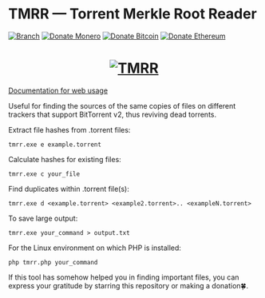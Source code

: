 # TMRR — Torrent Merkle Root Reader
[![Branch](https://img.shields.io/badge/Version-1.1.7g-green.svg)](https://github.com/kovalensky/tmrr/releases)
[![Donate Monero](https://img.shields.io/badge/Donate-Monero-FF6600.svg)](https://monero/wallet/837ooBb4LrdGKd2qbzEsjt4SgdG9oCLJgjozRCyszB474pNrEzAftYdPL8EA75h7NqP4Zxmp2ikR3eggLeWcViCMVJxYpQ8)
[![Donate Bitcoin](https://img.shields.io/badge/Bitcoin-f7931a.svg)](https://bitcoin/wallet/1GWxFbfqHcMR4FEKy2P1sayPkFByGKGwCK)
[![Donate Ethereum](https://img.shields.io/badge/Ethereum-8c8c8c.svg)](https://ethereum/wallet/0x58dC9585BE36e855bA30609909f7D4Ef11313ee1)
<h1 align="center">
  <a href="#">
    <img src="https://i4.imageban.ru/out/2023/04/07/76d1dada6b25539f344512ca7bb3a839.gif" alt="TMRR">
  </a>
</h1>

[Documentation for web usage](https://github.com/kovalensky/tmrr/wiki/Web-usage)

Useful for finding the sources of the same copies of files on different trackers that support BitTorrent v2, thus reviving dead torrents.

Extract file hashes from .torrent files:
```
tmrr.exe e example.torrent
```
Calculate hashes for existing files:
```
tmrr.exe c your_file
```
Find duplicates within .torrent file(s):
```
tmrr.exe d <example.torrent> <example2.torrent>.. <exampleN.torrent>
```
To save large output:
```
tmrr.exe your_command > output.txt
```
For the Linux environment on which PHP is installed:
```
php tmrr.php your_command
```

If this tool has somehow helped you in finding important files, you can express your gratitude by starring this repository or making a donation🍀.
